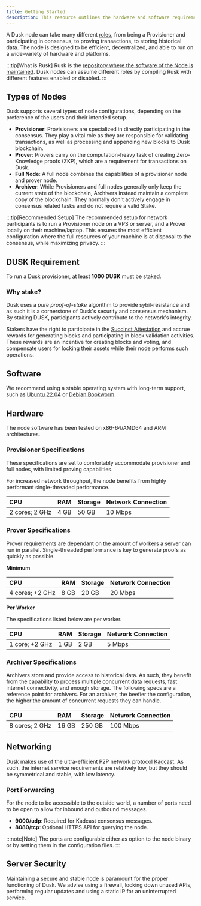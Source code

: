 ```yaml
---
title: Getting Started
description: This resource outlines the hardware and software requirements for the node. Explore the different node types and different ways to setup a node.
---
```


A Dusk node can take many different [roles](#types-of-nodes), from being a Provisioner and participating in consensus, to proving transactions, to storing historical data. The node is designed to be efficient, decentralized, and able to run on a wide-variety of hardware and platforms. 

:::tip[What is Rusk]
Rusk is the [repository where the software of the Node is maintained](https://github.com/dusk-network/rusk). Dusk nodes can assume different roles by compiling Rusk with different features enabled or disabled.
:::

## Types of Nodes

Dusk supports several types of node configurations, depending on the preference of the users and their intended setup. 

- **Provisioner**: Provisioners are specialized in directly participating in the consensus. They play a vital role as they are responsible for validating transactions, as well as processing and appending new blocks to Dusk blockchain.
- **Prover**: Provers carry on the computation-heavy task of creating Zero-Knowledge proofs (ZKP), which are a requirement for transactions on Dusk.
- **Full Node**: A full node combines the capabilities of a provisioner node and prover node. 
- **Archiver**: While Provisioners and full nodes generally only keep the current state of the blockchain, Archivers instead maintain a complete copy of the blockchain. They normally don't actively engage in consensus related tasks and do not require a valid Stake.

:::tip[Recommended Setup]
The recommended setup for network participants is to run a Provisioner node on a VPS or server, and a Prover locally on their machine/laptop. This ensures the most efficient configuration where the full resources of your machine is at disposal to the consensus, while maximizing privacy.
:::

## DUSK Requirement

To run a Dusk provisioner, at least **1000 DUSK** must be staked.

### Why stake?

Dusk uses a *pure proof-of-stake* algorithm to provide sybil-resistance and as such it is a cornerstone of Dusk's security and consensus mechanism. By staking DUSK, participants actively contribute to the network's integrity. 

Stakers have the right to participate in the [Succinct Attestation](../../learn/economic-information/succinct-attestation) and accrue rewards for generating blocks and participating in block validation activities. These rewards are an incentive for creating blocks and voting, and compensate users for locking their assets while their node performs such operations.

## Software 

We recommend using a stable operating system with long-term support, such as [Ubuntu 22.04](https://releases.ubuntu.com/jammy/) or [Debian Bookworm](https://www.debian.org/releases/bookworm/). 

## Hardware

The node software has been tested on x86-64/AMD64 and ARM architectures.

### Provisioner Specifications

These specifications are set to comfortably accommodate provisioner and full nodes, with limited proving capabilities.

For increased network throughput, the node benefits from highly performant single-threaded performance.

| CPU | RAM | Storage | Network Connection |
| :--- | :--- | :--- | :--- |
| 2 cores; 2 GHz | 4 GB | 50 GB | 10 Mbps |

### Prover Specifications

Prover requirements are dependant on the amount of workers a server can run in parallel. Single-threaded performance is key to generate proofs as quickly as possible. 

**Minimum**

| CPU | RAM | Storage | Network Connection |
| :--- | :--- | :--- | :--- |
| 4 cores; +2 GHz | 8 GB | 20 GB | 20 Mbps |

**Per Worker**

The specifications listed below are per worker.

| CPU | RAM | Storage | Network Connection |
| :--- | :--- | :--- | :--- |
| 1 core; +2 GHz | 1 GB | 2 GB | 5 Mbps |

### Archiver Specifications

Archivers store and provide access to historical data. As such, they benefit from the capability to process multiple concurrent data requests, fast internet connectivity, and enough storage. The following specs are a reference point for archivers. For an archiver, the beefier the configuration, the higher the amount of concurrent requests they can handle.

| CPU | RAM | Storage | Network Connection |
| :--- | :--- | :--- | :--- |
| 8 cores; 2 GHz | 16 GB | 250 GB | 100 Mbps |

## Networking

Dusk makes use of the ultra-efficient P2P network protocol [Kadcast](https://eprint.iacr.org/2019/876.pdf). As such, the internet service requirements are relatively low, but they should be symmetrical and stable, with low latency.

### Port Forwarding

For the node to be accessible to the outside world, a number of ports need to be open to allow for inbound and outbound messages.

- **9000/udp**: Required for Kadcast consensus messages.
- **8080/tcp**: Optional HTTPS API for querying the node.

:::note[Note]
The ports are configurable either as option to the node binary or by setting them in the configuration files.
:::

## Server Security

Maintaining a secure and stable node is paramount for the proper functioning of Dusk. We advise using a firewall, locking down unused APIs, performing regular updates and using a static IP for an uninterrupted service.

